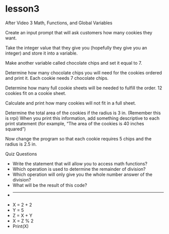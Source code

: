 # lesson3

After Video 3		Math, Functions, and Global Variables

Create an input prompt that will ask customers how many cookies they want.  

Take the integer value that they give you (hopefully they give you an integer) and store it into a variable.  

Make another variable called chocolate chips and set it equal to 7.  

Determine how many chocolate chips you will need for the cookies ordered and print it.  Each cookie needs 7 chocolate chips.  

Determine how many full cookie sheets will be needed to fulfill the order.  12 cookies fit on a cookie sheet.  

Calculate and print how many cookies will not fit in a full sheet.

Determine the total area of the cookies if the radius is 3 in. (Remember this is r*r*pi) When you print this information, add something descriptive to each print statement (for example, “The area of the cookies is 40 inches squared”)

Now change the program so that each cookie requires 5 chips and the radius is 2.5 in.

Quiz Questions

* Write the statement that will allow you to access math functions?
* Which operation is used to determine the remainder of division?
* Which operation will only give you the whole number answer of the division?
* What will be the result of this code?
* --------------------------------------------------------
* X = 2 + 2
* Y = 5
* Z = X + Y
* X = Z % 2
* Print(X)
